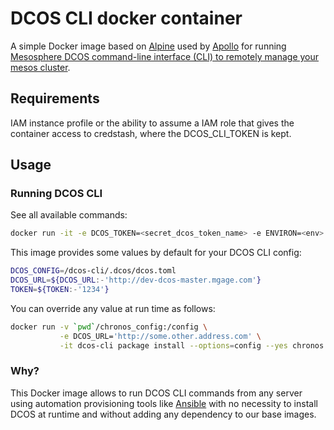 # DCOS CLI docker container

A simple Docker image based on [Alpine](https://registry.hub.docker.com/_/alpine/) used by [Apollo](https://github.com/Capgemini/Apollo) for running [Mesosphere DCOS command-line interface (CLI) to remotely manage your mesos cluster](https://docs.mesosphere.com/using/cli/).

## Requirements

IAM instance profile or the ability to assume a IAM role that gives the container access to credstash, where the DCOS_CLI_TOKEN is kept.

## Usage

### Running DCOS CLI

See all available commands:

```bash
docker run -it -e DCOS_TOKEN=<secret_dcos_token_name> -e ENVIRON=<env> -e CREDSTASH_TABLE=<credential_store_table_name> -e CREDSTASH_REGION=<aws_region> dcos-cli
```

This image provides some values by default for your DCOS CLI config:

```bash
DCOS_CONFIG=/dcos-cli/.dcos/dcos.toml
DCOS_URL=${DCOS_URL:-'http://dev-dcos-master.mgage.com'}
TOKEN=${TOKEN:-'1234'}
```

You can override any value at run time as follows:

```bash
docker run -v `pwd`/chronos_config:/config \
           -e DCOS_URL='http://some.other.address.com' \
           -it dcos-cli package install --options=config --yes chronos
```

### Why?

This Docker image allows to run DCOS CLI commands from any server using automation provisioning tools like [Ansible](http://www.ansible.com/) with no necessity to install DCOS at runtime and without adding any dependency to our base images.
